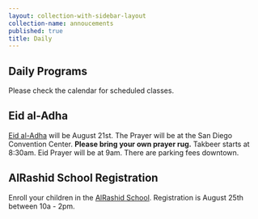```yaml
---
layout: collection-with-sidebar-layout
collection-name: annoucements
published: true
title: Daily
---
```

## Daily Programs
Please check the calendar for scheduled classes.

## Eid al-Adha
[Eid al-Adha](http://www.icsd.org/events/eid-al-adha) will be August 21st. The Prayer will be at the San Diego Convention Center. **Please bring your own prayer rug.** Takbeer starts at 8:30am. Eid Prayer will be at 9am. There are parking fees downtown.

## AlRashid School Registration
Enroll your children in the [AlRashid School](http://www.icsd.org/events/alrashid-2018-2019-school-calendar). Registration is August 25th between 10a - 2pm.
